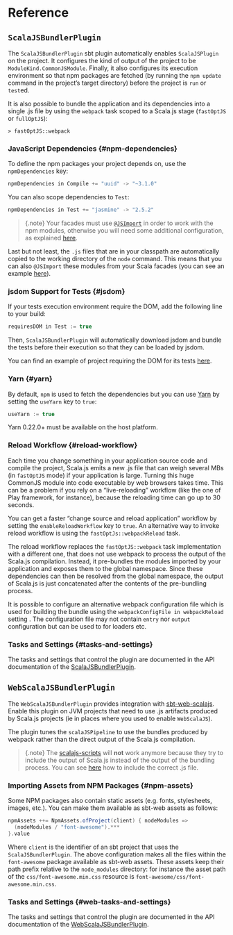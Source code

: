 # Reference

## `ScalaJSBundlerPlugin`

The `ScalaJSBundlerPlugin` sbt plugin automatically enables `ScalaJSPlugin` on the project. It configures
the kind of output of the project to be `ModuleKind.CommonJSModule`. Finally, it also configures its
execution environment so that npm packages are fetched (by running the `npm update` command in the
project’s target directory) before the project is `run` or `test`ed.

It is also possible to bundle the application and its dependencies into a single .js file by using
the `webpack` task scoped to a Scala.js stage (`fastOptJS` or `fullOptJS`):

~~~
> fastOptJS::webpack
~~~

### JavaScript Dependencies {#npm-dependencies}

To define the npm packages your project depends on, use the `npmDependencies` key:

~~~ scala
npmDependencies in Compile += "uuid" -> "~3.1.0"
~~~

You can also scope dependencies to `Test`:

~~~ scala
npmDependencies in Test += "jasmine" -> "2.5.2"
~~~

> {.note}
> Your facades must use
> [`@JSImport`](https://www.scala-js.org/doc/interoperability/facade-types.html#a-nameimporta-imports-from-other-javascript-modules)
> in order to work with the npm modules, otherwise you will need some additional configuration, as explained
> [here](cookbook.md#global-namespace).

Last but not least, the `.js` files that are in your classpath are automatically copied to the
working directory of the `node` command. This means that you can also `@JSImport` these modules from
your Scala facades (you can see an example
[here](https://github.com/scalacenter/scalajs-bundler/blob/master/sbt-scalajs-bundler/src/sbt-test/sbt-scalajs-bundler/js-resources/src/main/scala/example/MyModule.scala#L6)).

### jsdom Support for Tests {#jsdom}

If your tests execution environment require the DOM, add the following line to your build:

~~~ scala
requiresDOM in Test := true
~~~

Then, `ScalaJSBundlerPlugin` will automatically download jsdom and bundle the tests before
their execution so that they can be loaded by jsdom.

You can find an example of project requiring the DOM for its tests
[here](https://github.com/scalacenter/scalajs-bundler/blob/master/sbt-scalajs-bundler/src/sbt-test/sbt-scalajs-bundler/static/).

### Yarn {#yarn}

By default, `npm` is used to fetch the dependencies but you can use [Yarn](https://yarnpkg.com/) by setting the
`useYarn` key to `true`:

~~~ scala
useYarn := true
~~~

Yarn 0.22.0+ must be available on the host platform.

### Reload Workflow {#reload-workflow}

Each time you change something in your application source code and compile the project, Scala.js emits a new .js file 
that can weigh several MBs (in `fastOptJS` mode) if your application is large. Turning this huge CommonJS module into 
code executable by web browsers takes time. This can be a problem if you rely on a “live-reloading” workflow 
(like the one of Play framework, for instance), because the reloading time can go up to 30 seconds.

You can get a faster “change source and reload application” workflow by setting the `enableReloadWorkflow` 
key to `true`. An alternative way to invoke reload workflow is using the `fastOptJs::webpackReload` task.

The reload workflow replaces the `fastOptJS::webpack` task implementation with a different one, that does not use 
webpack to process the output of the Scala.js compilation.  Instead, it pre-bundles the modules imported by your 
application and exposes them to the global namespace. Since these dependencies can then be resolved from the global 
namespace, the output of Scala.js is just concatenated after the contents of the pre-bundling process.

It is possible to configure an alternative webpack configuration file which is used for building the bundle using the
`webpackConfigFile in webpackReload` setting . The configuration file may not contain `entry` nor `output` configuration
but can be used to for loaders etc.

### Tasks and Settings {#tasks-and-settings}

The tasks and settings that control the plugin are documented in the API documentation
of the [ScalaJSBundlerPlugin](api:scalajsbundler.sbtplugin.ScalaJSBundlerPlugin$).

## `WebScalaJSBundlerPlugin`

The `WebScalaJSBundlerPlugin` provides integration with [sbt-web-scalajs](https://github.com/vmunier/sbt-web-scalajs).
Enable this plugin on JVM projects that need to use .js artifacts produced by Scala.js projects (ie in places
where you used to enable `WebScalaJS`).

The plugin tunes the `scalaJSPipeline` to use the bundles produced by webpack rather than the direct
output of the Scala.js compilation.

> {.note}
> The [scalajs-scripts](https://github.com/vmunier/scalajs-scripts) will **not** work anymore because they
> try to include the output of Scala.js instead of the output of the bundling process. You can see
> [here](https://github.com/scalacenter/scalajs-bundler/blob/master/sbt-web-scalajs-bundler/src/sbt-test/sbt-web-scalajs-bundler/play/server/src/main/scala/example/ExampleController.scala#L25-L30)
> how to include the correct .js file.

### Importing Assets from NPM Packages {#npm-assets}

Some NPM packages also contain static assets (e.g. fonts, stylesheets, images, etc.). You can make them available
as sbt-web assets as follows:

~~~ scala
npmAssets ++= NpmAssets.ofProject(client) { nodeModules =>
  (nodeModules / "font-awesome").***
}.value
~~~

Where `client` is the identifier of an sbt project that uses the `ScalaJSBundlerPlugin`. The above configuration
makes all the files within the `font-awesome` package available as sbt-web assets.
These assets keep their path prefix relative to the `node_modules` directory: for instance the asset path of the
`css/font-awesome.min.css` resource is `font-awesome/css/font-awesome.min.css`.

### Tasks and Settings {#web-tasks-and-settings}

The tasks and settings that control the plugin are documented in the API documentation
of the [WebScalaJSBundlerPlugin](api:scalajsbundler.sbtplugin.WebScalaJSBundlerPlugin$).

